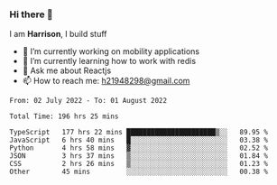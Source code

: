 ### Hi there 👋

I am **Harrison**, I build stuff 

<!--
**drogon98/drogon98** is a ✨ _special_ ✨ repository because its `README.md` (this file) appears on your GitHub profile.

Here are some ideas to get you started:

- 🔭 I’m currently working on ...
- 🌱 I’m currently learning ...
- 👯 I’m looking to collaborate on ...
- 🤔 I’m looking for help with ...
- 💬 Ask me about ...
- 📫 How to reach me: ...
- 😄 Pronouns: ...
- ⚡ Fun fact: ...
-->
<!--[![Anurag's GitHub stats](https://github-readme-stats.vercel.app/api?username=drogon98&theme=merko&show_icons=true)](https://github.com/anuraghazra/github-readme-stats)-->

- 🔭 I’m currently working on mobility applications
- 🌱 I’m currently learning how to work with redis
- 💬 Ask me about Reactjs
- 📫 How to reach me: h21948298@gmail.com

<!--START_SECTION:waka-->

```text
From: 02 July 2022 - To: 01 August 2022

Total Time: 196 hrs 25 mins

TypeScript   177 hrs 22 mins ██████████████████████▒░░   89.95 %
JavaScript   6 hrs 40 mins   █░░░░░░░░░░░░░░░░░░░░░░░░   03.38 %
Python       4 hrs 58 mins   ▓░░░░░░░░░░░░░░░░░░░░░░░░   02.52 %
JSON         3 hrs 37 mins   ▒░░░░░░░░░░░░░░░░░░░░░░░░   01.84 %
CSS          2 hrs 26 mins   ▒░░░░░░░░░░░░░░░░░░░░░░░░   01.23 %
Other        45 mins         ░░░░░░░░░░░░░░░░░░░░░░░░░   00.38 %
```

<!--END_SECTION:waka-->
